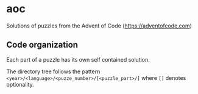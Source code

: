 # aoc

Solutions of puzzles from the Advent of Code (https://adventofcode.com)

## Code organization

Each part of a puzzle has its own self contained solution.

The directory tree follows the pattern `<year>/<language>/<puzze_number>/[<puzzle_part>/]` where `[]` denotes optionality.